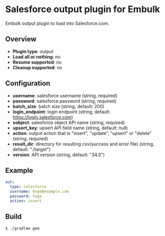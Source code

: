 # Salesforce output plugin for Embulk

Embulk output plugin to load into Salesforce.com.

## Overview

* **Plugin type**: output
* **Load all or nothing**: no
* **Resume supported**: no
* **Cleanup supported**: no

## Configuration

- **username**: salesforce username (string, required)
- **password**: salesforce password (string, required)
- **batch_size**: batch size (string, default: 200)
- **login_endpoint**: login endpoint (string, default: https://login.salesforce.com)
- **sobject**: salesforce object API name (string, required)
- **upsert_key**: upsert API field name (string, default: null)
- **action**: output action that is "insert", "update", "upsert" or "delete" (string, required)
- **result_dir**: directory for resulting csv(success and error file) (string, default: "./target")
- **version**: API version (string, default: "34.0")

## Example

```yaml
out:
  type: salesforce
  username: hoge@example.com
  password: fuga
  action: insert
```


## Build

```
$ ./gradlew gem
```
